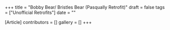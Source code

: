 +++
title = "Bobby Bear/ Bristles Bear (Pasqually Retrofit)"
draft = false
tags = ["Unofficial Retrofits"]
date = ""

[Article]
contributors = []
gallery = []
+++